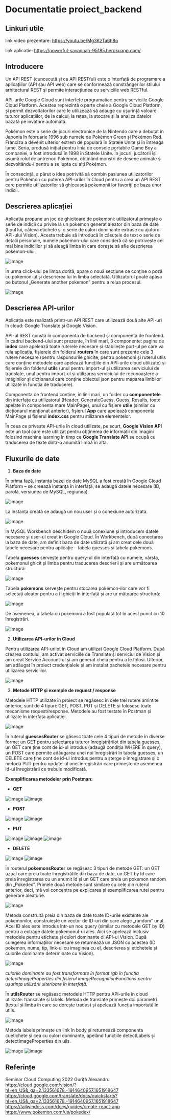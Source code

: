 # Documentatie proiect_backend

## Linkuri utile

link video prezentare: https://youtu.be/Mg3KzTa6h8o

link aplicatie: https://powerful-savannah-95185.herokuapp.com/

## Introducere

Un API REST (cunoscută și ca API RESTful) este o interfață de programare a aplicațiilor (API sau API web) care se conformează constrângerilor stilului arhitectural REST și permite interacțiunea cu serviciile web RESTful.

API-urile Google Cloud sunt interfețe programatice pentru serviciile Google Cloud Platform. Acestea reprezintă o parte cheie a Google Cloud Platform, și permit dezvoltatorilor care le utilizează să adauge cu ușurință valoare tuturor aplicațiilor, de la calcul, la rețea, la stocare și la analiza datelor bazată pe învățare automată.

Pokémon este o serie de jocuri electronice de la Nintendo care a debutat în Japonia în februarie 1996 sub numele de Pokémon Green și Pokémon Red. Franciza a devenit ulterior extrem de populară în Statele Unite și în întreaga lume. Seria, produsă inițial pentru linia de console portabile Game Boy a companiei, a fost introdusă în 1998 în Statele Unite. În jocuri, jucătorii își asumă rolul de antrenori Pokémon, obținând monștri de desene animate și dezvoltându-i pentru a se lupta cu alți Pokémon. 

În consecință, a părut o idee potrivită să combin pasiunea utilizatorilor pentru Pokémon cu puterea API-urilor în Cloud pentru a crea un API REST care permite utilizatorilor să ghicească pokemonii lor favoriți pe baza unor indicii.

## Descrierea aplicației

Aplicația propune un joc de ghicitoare de pokemoni: utilizatorul primește o serie de indicii cu privire la un pokemon generat aleator din baza de date (tipul lui, câteva etichete și o serie de culori dominante extrase cu ajutorul API-ului Vision). Acesta trebuie să introducă în căsuțele de text o serie de detalii personale, numele pokemon-ului care consideră că se potrivește cel mai bine indiciilor și să aleagă limba în care dorește să afle descrierea pokemon-ului.

![image](https://user-images.githubusercontent.com/100942603/168465736-b9e2a3e3-53cc-408b-95cd-73533cb8c5ea.png)

În urma click-ului pe limba dorită, apare o nouă secțiune ce conține o poză cu pokemon-ul și descrierea lui în limba selectată. Utilizatorul poate apăsa pe butonul „Generate another pokemon” pentru a relua procesul. 

![image](https://user-images.githubusercontent.com/100942603/168465773-2f875e5b-b808-4b90-ac58-aea42f163741.png)

## Descrierea API-urilor

Aplicația este realizată printr-un API REST care utilizează două alte API-uri în cloud: Google Translate și Google Vision. 

API-ul REST constă în componenta de backend și componenta de frontend. În cadrul backend-ului sunt prezente, în linii mari, 3 componente: pagina de **index** care apelează toate ruterele necesare și stabilește port-ul pe care va rula aplicația, fișierele din folderul **routers** în care sunt prezente cele 3 rutere necesare (pentru răspunsurile ghicite, pentru pokemoni și ruterul utils care conține metodele care apelează funcțiile din API-urile cloud utilizate) și fișierele din folderul **utils** (unul pentru import-ul și utilizarea serviciului de translate, unul pentru import-ul și utilizarea serviciului de recunoaștere a imaginilor și dicționarul care conține obiectul json pentru maparea limbilor utilizate în funcția de traducere). 

Componenta de frontend conține, în linii mari, un folder cu **componentele** din interfața cu utilizatorul (Header, GenerateGuess, Guess, Results, toate apelate în componenta mare MainPage), unul cu fișiere **utile** (similar cu dicționarul menționat anterior), fișierul **App** care apelează componenta MainPage și fișierul **index.css** pentru stilizarea elementelor. 

În ceea ce privește API-urile în cloud utilizate, pe scurt, **Google Vision API** este un tool care este utilizat pentru obținerea de informații din imagini folosind machine learning în timp ce **Google Translate API** se ocupă cu traducerea de texte dintr-o anumită limbă în alta.

## Fluxurile de date

1. **Baza de date**

În prima fază, instanța bazei de date MySQL a fost creată în Google Cloud Platform – se creează instanța în interfață, se adaugă datele necesare (ID, parolă, versiunea de MySQL, regiunea).

![image](https://user-images.githubusercontent.com/100942603/168465929-7d49721b-fb8a-47ed-8bbf-154f4c22504b.png)

La instanța creată se adaugă un nou user și o conexiune autorizată.

![image](https://user-images.githubusercontent.com/100942603/168465935-adc0dba4-813b-4cf3-9e9b-00fa7e6a3c3f.png)

În MySQL Workbench deschidem o nouă conexiune și introducem datele necesare și user-ul creat în Google Cloud. În Workbench, după conectarea la baza de date, am definit baza de date utilizată și am creat cele două tabele necesare pentru aplicație – tabela guesses și tabela pokemons. 

Tabela **guesses** servește pentru query-ul din interfață cu numele, vârsta, pokemonul ghicit și limba pentru traducerea descrierii și are următoarea structură:

![image](https://user-images.githubusercontent.com/100942603/168465963-9a89603a-6e38-46db-9b28-d032942c2f6c.png)
 
Tabela **pokemons** servește pentru stocarea pokemon-ilor care vor fi selectați aleator pentru a fi ghiciți în interfață și are ur  mătoarea structură:

![image](https://user-images.githubusercontent.com/100942603/168465968-7b30e5d1-39f5-401d-b679-d3380c191b81.png)
 
De asemenea, a tabela cu pokemoni a fost populată tot în acest punct cu 10 înregistrări.

![image](https://user-images.githubusercontent.com/100942603/168465977-a4c6ba3f-799b-47f5-8e7a-a42be1e0581e.png)

2. **Utilizarea API-urilor în Cloud**

Pentru utilizarea API-urilot în Cloud am utilizat Google Cloud Platform. După crearea contului, am activat serviciile de Translate și serviciul de Vision și am creat Service Account-ul și am generat cheia pentru a le folosi. Ulterior, am adăugat în proiect credențialele și am instalat pachetele necesare pentru utilizarea serviciilor.

![image](https://user-images.githubusercontent.com/100942603/168466006-38a452c9-b052-4d72-9c50-2da3de3d64fd.png)

3. **Metode HTTP și exemple de request / response**

Metodele HTTP utilizate în proiect se regăsesc în cele trei rutere amintite anterior, sunt de 4 tipuri: GET, POST, PUT și DELETE și folosesc toate mecanisme request/response. Metodele au fost testate în Postman și utilizate în interfața aplicației.

![image](https://user-images.githubusercontent.com/100942603/168466027-beee9fba-2467-4e9d-8bbf-1f88018fcac4.png)

În ruterul **guessesRouter** se găsesc toate cele 4 tipuri de metode în diverse forme: un GET pentru selectarea tuturor înregistrărilot din tabela guesses, un GET care ține cont de id-ul introdus (adaugă condiția WHERE în query), un POST care permite adăugarea unei noi înregistrări în tabela guesses, un DELETE care ține cont de id-ul introdus pentru a șterge o înregistrare și o metodă PUT pentru update-ul unei înregistrări care primește de asemenea id-ul înregistrării ce trebuie modificată.

**Exemplificarea metodelor prin Postman:**

- **GET**

![image](https://user-images.githubusercontent.com/100942603/168466067-19a582c8-4f29-42a1-82d3-a8eb27417dfa.png)
![image](https://user-images.githubusercontent.com/100942603/168466074-1b1f250a-ff83-451d-a1de-7535f591e495.png)

- **POST**

![image](https://user-images.githubusercontent.com/100942603/168466080-031d11c4-35d6-4450-bd0b-18592e6d20e6.png)
![image](https://user-images.githubusercontent.com/100942603/168466084-5f99532f-52e3-48e5-838a-baa9e50407fa.png)

- **PUT**

![image](https://user-images.githubusercontent.com/100942603/168466094-cfc63d90-c5e2-42fa-a9ca-a2da63f39fcd.png)
![image](https://user-images.githubusercontent.com/100942603/168466098-a40f5e19-87b7-46f6-9b7a-7b3b82079948.png)
![image](https://user-images.githubusercontent.com/100942603/168466105-f556fb92-6104-44c7-a989-f1d513609f04.png)

- **DELETE**

![image](https://user-images.githubusercontent.com/100942603/168466111-c4c674b0-2503-49b1-988a-3097d6582dd4.png)
![image](https://user-images.githubusercontent.com/100942603/168466127-e4f06b68-4a50-4225-9c5c-ab686c78b3ff.png)

În routerul **pokemonsRouter** se regăsesc 3 tipuri de metode GET: un GET uzual care preia toate înregistrătile din baza de date, un GET by Id care preia înregistrarea cu un anumit Id și un GET care preia un pokemon random din „Pokedex”. Primele două metode sunt similare cu cele din ruterul anterior, deci, mă voi concentra pe explicarea și exemplificarea rutei pentru generare aleatorie.

![image](https://user-images.githubusercontent.com/100942603/168466133-d84ffa23-2ccf-4604-9d0f-9726ee4f61d8.png)

Metoda construită preia din baza de date toate ID-urile existente ale pokemonilor, construiește un vector de ID-uri din care alege „random” unul. Acel ID ales este introdus într-un nou query (similar cu metodele GET by ID) pentru a extrage datele pokemonul-ui ales. Aici se apelează inclusiv metodele pentru etichete și culori dominante di API-ul Vision. După culegerea informațiilor necesare se returnează un JSON cu acestea (ID pokemon, nume, tip, link-ul cu imaginea cu el, descrierea și etichetele și culorile dominante determinate cu Vision).

![image](https://user-images.githubusercontent.com/100942603/168466145-681bf59a-9a8d-495d-9209-d05d1d3e1e1f.png)

*culorile dominante au fost transformate în format rgb în funcția detectImageProperties din fișierul imageRecognitionFunctions pentru ușurința utilizării ulterioare în interfață.*

În **utilsRouter** se regăsesc metodele HTTP pentru API-urile în cloud utilizate: transalate și labels. Metoda de translate primește doi parametri (textul și limba în care se dorește tradus) și apelează funcția importată în utils. 

![image](https://user-images.githubusercontent.com/100942603/168466167-bd35adb5-2a51-4c1d-9664-9e5831a0c5c2.png)

Metoda labels primește un link în body și  returnează componenta cuetichete și cea cu culori dominante, apelând funcțiile detectLabels și detectImageProperties din uils.

![image](https://user-images.githubusercontent.com/100942603/168466172-35dae0cd-8f0e-42df-bca7-4993b34e6aaf.png)
![image](https://user-images.githubusercontent.com/100942603/168466175-07acb85d-3526-4261-ad30-ee4e8fac042f.png)

## Referințe 
Seminar Cloud Computing 2022 Guriță Alexandru
https://cloud.google.com/vision/?hl=en_US&_ga=2.133561678.-1914640957.1651918647
https://cloud.google.com/translate/docs/quickstarts?hl=en_US&_ga=2.133561678.-1914640957.1651918647
https://tailwindcss.com/docs/guides/create-react-app
https://www.pokemon.com/us/pokedex/













